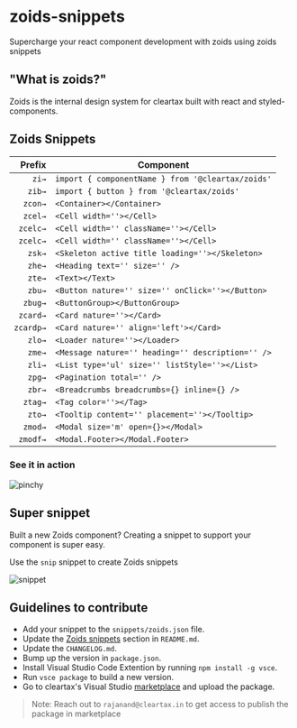 # zoids-snippets

Supercharge your react component development with zoids using zoids snippets

## "What is zoids?"

Zoids is the internal design system for cleartax built with react and styled-components.

## Zoids Snippets

|  Prefix   | Component                                           |
| ------:   | --------------------------------------------------- |
|  `zi→`    | `import { componentName } from '@cleartax/zoids'`   |
|  `zib→`   | `import { button } from '@cleartax/zoids'`          |
|  `zcon→`  | `<Container></Container>`                           |
|  `zcel→`  | `<Cell width=''></Cell>`                            |
|  `zcelc→` | `<Cell width='' className=''></Cell>`               |
|  `zcelc→` | `<Cell width='' className=''></Cell>`               |
|  `zsk→`   | `<Skeleton active title loading=''></Skeleton>`     |
|  `zhe→`   | `<Heading text='' size='' />`                       |
|  `zte→`   | `<Text></Text>`                                     |
|  `zbu→`   | `<Button nature='' size='' onClick=''></Button>`    |
|  `zbug→`  | `<ButtonGroup></ButtonGroup>`                       |
|  `zcard→` | `<Card nature=''></Card>`                           |
|  `zcardp→`| `<Card nature='' align='left'></Card>`              |
|  `zlo→`   | `<Loader nature=''></Loader>`                       |
|  `zme→`   | `<Message nature='' heading='' description='' />`   |
|  `zli→`   | `<List type='ul' size='' listStyle=''></List>`      |
|  `zpg→`   | `<Pagination total='' />`                           |
|  `zbr→`   | `<Breadcrumbs breadcrumbs={} inline={} />`          |
|  `ztag→`  | `<Tag color=''></Tag>`                              |
|  `zto→`   | `<Tooltip content='' placement=''></Tooltip>`       |
|  `zmod→`  | `<Modal size='m' open={}></Modal>`                  |
|  `zmodf→`  | `<Modal.Footer></Modal.Footer>`                    |

### See it in action

![pinchy](https://assets1.cleartax-cdn.com/cleargst-frontend/misc/1566637441_zoid-snippets.gif)

## Super snippet

Built a new Zoids component? Creating a snippet to support your component is super easy.

Use the `snip` snippet to create Zoids snippets

![snippet](https://assets1.cleartax-cdn.com/cleargst-frontend/misx/1566657235_zoids_snippet.gif)

## Guidelines to contribute

- Add your snippet to the `snippets/zoids.json` file.
- Update the [Zoids snippets](https://github.com/ClearTax/zoids-snippets#zoids-snippets-1) section in `README.md`.
- Update the `CHANGELOG.md`.
- Bump up the version in `package.json`.
- Install Visual Studio Code Extention by running `npm install -g vsce`.
- Run `vsce package` to build a new version.
- Go to cleartax's Visual Studio [marketplace](https://marketplace.visualstudio.com/manage/publishers/cleartax) and upload the package.

> Note: Reach out to `rajanand@cleartax.in` to get access to publish the package in marketplace

